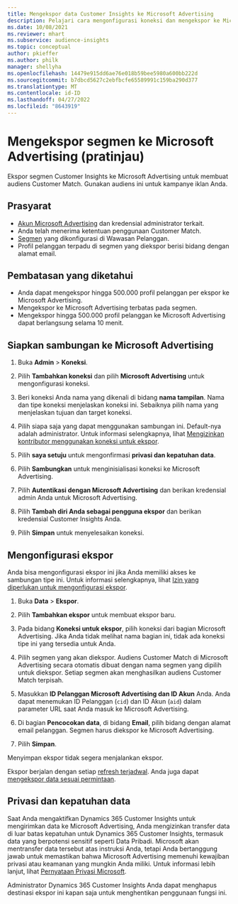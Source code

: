 ```yaml
---
title: Mengekspor data Customer Insights ke Microsoft Advertising
description: Pelajari cara mengonfigurasi koneksi dan mengekspor ke Microsoft Advertising.
ms.date: 10/08/2021
ms.reviewer: mhart
ms.subservice: audience-insights
ms.topic: conceptual
author: pkieffer
ms.author: philk
manager: shellyha
ms.openlocfilehash: 14479e915dd6ae76e018b59bee5980a600bb222d
ms.sourcegitcommit: b7dbcd5627c2ebfbcfe65589991c159ba290d377
ms.translationtype: MT
ms.contentlocale: id-ID
ms.lasthandoff: 04/27/2022
ms.locfileid: "8643919"
---
```

# <a name="export-segments-to-microsoft-advertising-preview"></a>Mengekspor segmen ke Microsoft Advertising (pratinjau)

Ekspor segmen Customer Insights ke Microsoft Advertising untuk membuat audiens Customer Match. Gunakan audiens ini untuk kampanye iklan Anda.

## <a name="prerequisites"></a>Prasyarat

-   [Akun Microsoft Advertising](https://ads.microsoft.com/) dan kredensial administrator terkait.
-   Anda telah menerima ketentuan penggunaan Customer Match. 
-   [Segmen](segments.md) yang dikonfigurasi di Wawasan Pelanggan.
-   Profil pelanggan terpadu di segmen yang diekspor berisi bidang dengan alamat email.

## <a name="known-limitations"></a>Pembatasan yang diketahui

- Anda dapat mengekspor hingga 500.000 profil pelanggan per ekspor ke Microsoft Advertising.
- Mengekspor ke Microsoft Advertising terbatas pada segmen.
- Mengekspor hingga 500.000 profil pelanggan ke Microsoft Advertising dapat berlangsung selama 10 menit. 


## <a name="set-up-the-connection-to-microsoft-advertising"></a>Siapkan sambungan ke Microsoft Advertising

1. Buka **Admin** > **Koneksi**.

1. Pilih **Tambahkan koneksi** dan pilih **Microsoft Advertising** untuk mengonfigurasi koneksi.

1. Beri koneksi Anda nama yang dikenali di bidang **nama tampilan**. Nama dan tipe koneksi menjelaskan koneksi ini. Sebaiknya pilih nama yang menjelaskan tujuan dan target koneksi.

1. Pilih siapa saja yang dapat menggunakan sambungan ini. Default-nya adalah administrator. Untuk informasi selengkapnya, lihat [Mengizinkan kontributor menggunakan koneksi untuk ekspor](connections.md#allow-contributors-to-use-a-connection-for-exports).

1. Pilih **saya setuju** untuk mengonfirmasi **privasi dan kepatuhan data**.

1. Pilih **Sambungkan** untuk menginisialisasi koneksi ke Microsoft Advertising.

1. Pilih **Autentikasi dengan Microsoft Advertising** dan berikan kredensial admin Anda untuk Microsoft Advertising.

1. Pilih **Tambah diri Anda sebagai pengguna ekspor** dan berikan kredensial Customer Insights Anda.

1. Pilih **Simpan** untuk menyelesaikan koneksi.

## <a name="configure-an-export"></a>Mengonfigurasi ekspor

Anda bisa mengonfigurasi ekspor ini jika Anda memiliki akses ke sambungan tipe ini. Untuk informasi selengkapnya, lihat [Izin yang diperlukan untuk mengonfigurasi ekspor](export-destinations.md#set-up-a-new-export).

1. Buka **Data** > **Ekspor**.

1. Pilih **Tambahkan ekspor** untuk membuat ekspor baru.

1. Pada bidang **Koneksi untuk ekspor**, pilih koneksi dari bagian Microsoft Advertising. Jika Anda tidak melihat nama bagian ini, tidak ada koneksi tipe ini yang tersedia untuk Anda.

1. Pilih segmen yang akan diekspor. Audiens Customer Match di Microsoft Advertising secara otomatis dibuat dengan nama segmen yang dipilih untuk diekspor. Setiap segmen akan menghasilkan audiens Customer Match terpisah. 

1. Masukkan **ID Pelanggan Microsoft Advertising dan ID Akun** Anda. Anda dapat menemukan ID Pelanggan (`cid`) dan ID Akun (`aid`) dalam parameter URL saat Anda masuk ke Microsoft Advertising.

1. Di bagian **Pencocokan data**, di bidang **Email**, pilih bidang dengan alamat email pelanggan. Segmen harus diekspor ke Microsoft Advertising.

1. Pilih **Simpan**.

Menyimpan ekspor tidak segera menjalankan ekspor.

Ekspor berjalan dengan setiap [refresh terjadwal](system.md#schedule-tab). Anda juga dapat [mengekspor data sesuai permintaan](export-destinations.md#run-exports-on-demand). 


## <a name="data-privacy-and-compliance"></a>Privasi dan kepatuhan data

Saat Anda mengaktifkan Dynamics 365 Customer Insights untuk mengirimkan data ke Microsoft Advertising, Anda mengizinkan transfer data di luar batas kepatuhan untuk Dynamics 365 Customer Insights, termasuk data yang berpotensi sensitif seperti Data Pribadi. Microsoft akan mentransfer data tersebut atas instruksi Anda, tetapi Anda bertanggung jawab untuk memastikan bahwa Microsoft Advertising memenuhi kewajiban privasi atau keamanan yang mungkin Anda miliki. Untuk informasi lebih lanjut, lihat [Pernyataan Privasi Microsoft](https://go.microsoft.com/fwlink/?linkid=396732).

Administrator Dynamics 365 Customer Insights Anda dapat menghapus destinasi ekspor ini kapan saja untuk menghentikan penggunaan fungsi ini.
